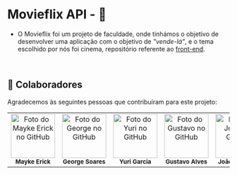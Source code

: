 # Movieflix API - 🎥
* O Movieflix foi um projeto de faculdade, onde tinhámos o objetivo de desenvolver uma aplicação com o objetivo de *"vende-lá"*, e o tema escolhido por nós foi cinema, repositório referente ao [front-end](https://github.com/George-b1t/movieflix-frontend).

<br>

## 🤝 Colaboradores

Agradecemos às seguintes pessoas que contribuíram para este projeto:

<table>
  <tr>
    <td align="center">
      <a href="#">
        <a href="https://github.com/MaykeESA">
          <img src="https://avatars.githubusercontent.com/u/81484737?v=4" width="100px;" alt="Foto do Mayke Erick no GitHub"/><br>
        </a>
        <sub>
          <b>Mayke Erick</b>
        </sub>
      </a>
    </td>
    <td align="center">
      <a href="#">
        <a href="https://github.com/George-b1t">
          <img src="https://avatars.githubusercontent.com/u/67129166?v=4" width="100px;" alt="Foto do George no GitHub"/><br>
        </a>
        <sub>
          <b>George Soares</b>
        </sub>
      </a>
    </td>
    <td align="center">
      <a href="#">
        <a href="https://github.com/YuriGarciaRibeiro">
          <img src="https://avatars.githubusercontent.com/u/81641949?v=4" width="100px;" alt="Foto do Yuri no GitHub"/><br>
        </a>
        <sub>
          <b>Yuri Garcia</b>
        </sub>
      </a>
    </td>
    <td align="center">
      <a href="#">
        <a href="https://github.com/GugaAAndrade">
          <img src="https://avatars.githubusercontent.com/u/105755546?v=4" width="100px;" alt="Foto do Gustavo no GitHub"/><br>
        </a>
        <sub>
          <b>Gustavo Alves</b>
        </sub>
      </a>
    </td>
    <td align="center">
      <a href="#">
        <a>
          <img src="https://media.licdn.com/dms/image/v2/D4D03AQGBRjQ7OSO-Ew/profile-displayphoto-shrink_200_200/profile-displayphoto-shrink_200_200/0/1724977185779?e=1739404800&v=beta&t=Lh2mjAv0sAUwDA-EcTTU_IHlMLik-enMHVKxDyclBP8" width="100px;" alt="Foto do João no GitHub"/><br>
        </a>
        <sub>
          <b>João Marcelo</b>
        </sub>
      </a>
    </td>
      
  </tr>
</table>
